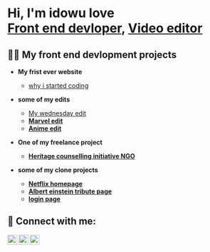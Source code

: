 <h1>Hi, I'm idowu love  <br/><a href="https://github.com/joshmadakor1">Front end devloper</a>, <a href="https://www.tiktok.com/@evol_ve7/video/7182598632716209414?_r=1&_t=ZM-8ylYUIEx2yj">Video editor</a></h1>

<h2>👨‍💻 My front end devlopment projects</h2>

- <b>My frist ever website</b>
  - [why i started coding](https://loveola.github.io/evol.com/index.html)
- <b>some of my edits</b>
  - [My wednesday edit](https://www.tiktok.com/@evol_ve7/video/7172841889182256390?_r=1&_t=ZM-8ylYUIEx2yj) <b>
  - [Marvel edit](https://vm.tiktok.com/ZMAJBkg1K/) <b>
  - [Anime edit](https://vm.tiktok.com/ZMAJBADDW/) <b>
  
- <b>One of my freelance project</b>
  - [Heritage counselling initiative NGO](https://loveola.github.io/heritagecounsellinginitiative/)
  
- <b>some of my clone projects </b>
  - [Netflix homepage](https://loveola.github.io/neflix-homepage/)
  - [Albert einstein tribute page](https://loveola.github.io/tribute-page/)
  - [login page](https://loveola.github.io/loginform/)

<h2> 🤳 Connect with me:</h2>

[<img align="left" alt="JoshMadakor | YouTube" width="22px" src="https://cdn.jsdelivr.net/npm/simple-icons@v3/icons/youtube.svg" />][youtube]
[<img align="left" alt="JoshMadakor | Instagram" width="22px" src="https://cdn.jsdelivr.net/npm/simple-icons@v3/icons/instagram.svg" />][instagram]
[<img align="left" alt="TikTok"  width="22px" src="https://cdn.jsdelivr.net/npm/simple-icons@v3/icons/tiktok.svg"  />][tiktok]


[youtube]: https://studio.youtube.com/channel/UC0mCMYYtqcFSLE4heZEtVcQ/videos/upload?filter=%5B%5D&sort=%7B%22columnType%22%3A%22date%22%2C%22sortOrder%22%3A%22DESCENDING%22%7D
[instagram]: ttps://www.instagram.com/evolve_2778/
[tiktok]:  https://www.tiktok.com/@evol_ve7/video/7182598632716209414?_r=1&_t=ZM-8ylYUIEx2yj
<!--
**joshmadakor1/joshmadakor1** is a ✨ _special_ ✨ repository because its `README.md` (this file) appears on your GitHub profile.

Here are some ideas to get you started:

- 🔭 I’m currently working on ...
- 🌱 I’m currently learning ...
- 👯 I’m looking to collaborate on ...
- 🤔 I’m looking for help with ...
- 💬 Ask me about ...
- 📫 How to reach me: ...
- 😄 Pronouns: ...
- ⚡ Fun fact: ...
-->
